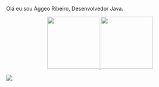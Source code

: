 Olá eu sou Aggeo Ribeiro, Desenvolvedor Java.

<div align="center">
  <a href="https://github.com/AggeoRibeiro">
  <img height="140em" src="https://github-readme-stats.vercel.app/api?username=AggeoRibeiro&show_icons=true&theme=dark&include_all_commits=true&count_private=true"/>
  <img height="140em" src="https://github-readme-stats.vercel.app/api/top-langs/?username=AggeoRibeiro&layout=compact&langs_count=7&theme=dark"/>
</div>

  </n><a href="https://www.linkedin.com/in/aggeo-r-703089129/" target="_blank"><img src="https://img.shields.io/badge/-LinkedIn-%230077B5?style=for-the-badge&logo=linkedin&logoColor=white" target="_blank"></a> 
  </div>
 
